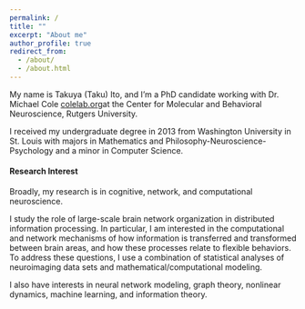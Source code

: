 ```yaml
---
permalink: /
title: ""
excerpt: "About me"
author_profile: true
redirect_from: 
  - /about/
  - /about.html
---
```


My name is Takuya (Taku) Ito, and I’m a PhD candidate working with Dr. Michael Cole [colelab.org](https://colelab.org)at the Center for Molecular and Behavioral Neuroscience, Rutgers University.

I received my undergraduate degree in 2013 from Washington University in St. Louis with majors in Mathematics and Philosophy-Neuroscience-Psychology and a minor in Computer Science.

#### Research Interest

Broadly, my research is in cognitive, network, and computational neuroscience.

I study the role of large-scale brain network organization in distributed information processing. In particular, I am interested in the computational and network mechanisms of how information is transferred and transformed between brain areas, and how these processes relate to flexible behaviors. To address these questions, I use a combination of statistical analyses of neuroimaging data sets and mathematical/computational modeling. 

I also have interests in neural network modeling, graph theory, nonlinear dynamics, machine learning, and information theory.




















